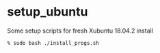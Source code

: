 # setup_ubuntu
Some setup scripts for fresh Xubuntu 18.04.2 install

`% sudo bash ./install_progs.sh`
